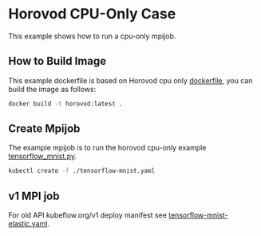 # Horovod CPU-Only Case

This example shows how to run a cpu-only mpijob.

## How to Build Image

This example dockerfile is based on Horovod cpu only [dockerfile](https://raw.githubusercontent.com/horovod/horovod/master/Dockerfile.cpu), you can build the image as follows:

```bash
docker build -t horovod:latest .
```

## Create Mpijob

The example mpijob is to run the horovod cpu-only example [tensorflow_mnist.py](https://raw.githubusercontent.com/horovod/horovod/master/examples/tensorflow/tensorflow_mnist.py).

```bash
kubectl create -f ./tensorflow-mnist.yaml
```
## v1 MPI job

For old API kubeflow.org/v1 deploy manifest see [tensorflow-mnist-elastic.yaml](https://raw.githubusercontent.com/kubeflow/mpi-operator/v0.3.0/examples/horovod/tensorflow-mnist-elastic.yaml).